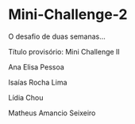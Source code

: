 # Mini-Challenge-2
O desafio de duas semanas...

Título provisório: Mini Challenge II

Ana Elisa Pessoa

Isaías Rocha Lima

Lídia Chou

Matheus Amancio Seixeiro




